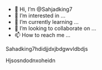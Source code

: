 - 👋 Hi, I’m @Sahjadking7
- 👀 I’m interested in ...
- 🌱 I’m currently learning ...
- 💞️ I’m looking to collaborate on ...
- 📫 How to reach me ...

<!---
Sahjadking7/Sahjadking7 is a ✨ special ✨ repository because its `README.md` (this file) appears on your GitHub profile.
You can click the Preview link to take a look at your changes.
--->
Sahadking7hdidjjdxjbdgwvldbdjs

Hjsosndodnxoheidn
